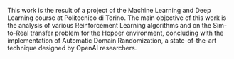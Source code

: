 This work is the result of a project of the Machine Learning and Deep Learning course at Politecnico di Torino.
The main objective of this work is the analysis of various Reinforcement Learning algorithms and on the Sim-to-Real transfer problem for the Hopper environment, concluding with the implementation of Automatic Domain Randomization, a state-of-the-art technique designed by OpenAI researchers.
